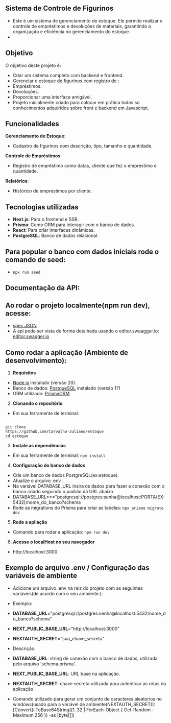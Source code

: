 ## Sistema de Controle de Figurinos

- Este é um sistema de gerenciamento de estoque. Ele permite realizar o controle de empréstimos e devoluções de materiais, garantindo a organização e eficiência no gerenciamento do estoque.
- 
## Objetivo

O objetivo deste projeto é:

- Criar um sistema completo com backend e frontend.
- Gerenciar o estoque de figurinos com registro de :
- Empréstimos.
- Devoluções.
- Proporcionar uma interface amigável.
- Projeto inicialmente criado para colocar em prática todos so conhecimentos adquiridos sobre front e backend em Javascript.

## Funcionalidades

**Gerenciamento de Estoque**:

- Cadastro de figurinos com descrição, tipo, tamanho e quantidade.

**Controle de Empréstimos**:

- Registro de empréstimo como datas, cliente que fez o emprestimo e quantidade.

**Relatórios**:

- Histórico de emprestimos por cliente.

## Tecnologias utilizadas

- **Next.js**: Para o frontend e SSR.
- **Prisma**: Como ORM para interagir com o banco de dados.
- **React**: Para criar interfaces dinâmicas.
- **PostgreSQL**: Banco de dados relacional.

## Para popular o banco com dados iniciais rode o comando de seed:

- ```terminal
  npx run seed
  ```

## Documentação da API:

## Ao rodar o projeto localmente(npm run dev), acesse:

- [spec JSON](http://localhost:3000/api/docs)
- A api pode ser vista de forma detalhada usando o editor.swaagger.io: [editor.swagger.io](https://editor.swagger.io/)

## Como rodar a aplicação (Ambiente de desenvolvimento):

1. **Requisitos**

- [Node.js](https://nodejs.org/pt) instalado (versão 20).
- Banco de dados: [PostqueSQL](https://www.postgresql.org/) instalado (versão 17)
- ORM utilizado: [PrismaORM](https://www.prisma.io/)

2. **Clonando o repositório**

- Em sua ferramente de terminal:

```

git clone
https://github.com/Carvalho-Juliano/estoque
cd estoque

```

3. **Instale as dependências**

- Em sua ferramente de terminal:
````npm install````

4. **Configuração do banco de dados**

- Crie um banco de dados PostgreSQL(ex:estoque).
- Atualize o arquivo .env .
- Na variável DATABASE_URL insira os dados para fazer a conexão com o banco criado seguindo o padrão da URL abaixo
- DATABASE_URL**="postgresql://postgres:senha@localhost:PORTA(EX:5432)/nome_do_banco?schema
- Rode as migrations do Prisma para criar as tabelas: ````npx prisma migrate dev````

5. **Rode a apliação**

- Comando para rodar a aplicação: ````npm run dev````

6. **Acesse o localHost no seu navegador**

- http://localhost:3000

## Exemplo de arquivo .env / Configuração das variáveis de ambiente

- Adicione um arquivo .env na raiz do projeto com as seguintes variáveis(de acordo com o seu ambiente.):

- Exemplo:
- **DATABASE_URL**="postgresql://postgres:senha@localhost:5432/nome_do_banco?schema"
- **NEXT_PUBLIC_BASE_URL**="http://localhost:3000"
- **NEXTAUTH_SECRET**="sua_chave_secreta"

- Descrição:
- **DATABASE_URL**: string de conexão com o banco de dados, utilizada pelo arquivo 'schema.prisma'.
- **NEXT_PUBLIC_BASE_URL**: URL base na aplicação.
- **NEXTAUTH_SECRET**: chave secreta utilizada para autenticar as rotas da aplicação.

- Comando utilizado para gerar um conjunto de caracteres aleatorios no windows(usado para a variável de ambiente(NEXTAUTH_SECRET)):
  [Convert]::ToBase64String((1..32 | ForEach-Object { Get-Random -Maximum 256 }) -as [byte[]])

```

```
